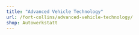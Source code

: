 ```yaml
---
title: "Advanced Vehicle Technology"
url: /fort-collins/advanced-vehicle-technology/
shop: Autowerkstatt
---
```

